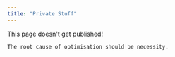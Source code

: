 ```yaml
---
title: "Private Stuff"
---
```


This page doesn't get published!

	The root cause of optimisation should be necessity.